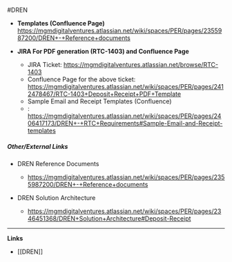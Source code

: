 #DREN

- **Templates (Confluence Page)**
	https://mgmdigitalventures.atlassian.net/wiki/spaces/PER/pages/2355987200/DREN+-+Reference+documents

- **JIRA For PDF generation (RTC-1403) and Confluence Page**
	- JIRA Ticket: https://mgmdigitalventures.atlassian.net/browse/RTC-1403
	- Confluence Page for the above ticket: https://mgmdigitalventures.atlassian.net/wiki/spaces/PER/pages/2412478467/RTC-1403+Deposit+Receipt+PDF+Template
	- Sample Email and Receipt Templates (Confluence)
	- : https://mgmdigitalventures.atlassian.net/wiki/spaces/PER/pages/2406417173/DREN+-+RTC+Requirements#Sample-Email-and-Receipt-templates

##### Other/External Links

- DREN Reference Documents
	- https://mgmdigitalventures.atlassian.net/wiki/spaces/PER/pages/2355987200/DREN+-+Reference+documents

- DREN Solution Architecture
	- https://mgmdigitalventures.atlassian.net/wiki/spaces/PER/pages/2346451368/DREN+Solution+Architecture#Deposit-Receipt


----
**Links**
- [[DREN]]